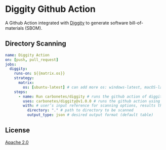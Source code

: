 # Diggity Github Action
A Github Action integrated with [Diggity](https://github.com/carbonetes/diggity#readme) to generate software bill-of-materials (SBOM).
## Directory Scanning

```yaml
name: Diggity Action
on: [push, pull_request]
jobs:
  diggity:
    runs-on: ${{matrix.os}}
    strategy:
      matrix:
        os: [ubuntu-latest] # can add more os: windows-latest, macOS-latest
    steps:
      - name: Run carbonetes/diggity # runs the github action of diggity
        uses: carbonetes/diggity@v1.0.0 # runs the github action using this version
        with: # user’s input reference for scanning options, results that diggity-action supported.
          directory: "." # path to directory to be scanned
          output_type: json # desired output format (default table)

```

## License

[Apache 2.0](https://choosealicense.com/licenses/apache-2.0/)